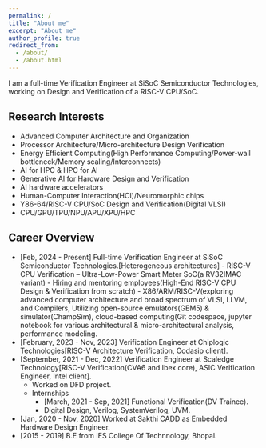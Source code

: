 ```yaml
---
permalink: /
title: "About me"
excerpt: "About me"
author_profile: true
redirect_from: 
  - /about/
  - /about.html
---
```


I am a full-time Verification Engineer at SiSoC Semiconductor Technologies, working on Design and Verification of a RISC-V CPU/SoC.

Research Interests
------------------
 - Advanced Computer Architecture and Organization
 - Processor Architecture/Micro-architecture Design Verification
 - Energy Efficient Computing(High Performance Computing/Power-wall bottleneck/Memory   scaling/Interconnects)
 - AI for HPC & HPC for AI
 - Generative AI for Hardware Design and Verification
 - AI hardware accelerators
 - Human-Computer Interaction(HCI)/Neuromorphic chips
 - Y86-64/RISC-V CPU/SoC Design and Verification(Digital VLSI)
 - CPU/GPU/TPU/NPU/APU/XPU/HPC

Career Overview
---------------
 - [Feb, 2024 - Present] Full-time Verification Engineer at SiSoC Semiconductor Technologies.[Heterogeneous architectures]
         - RISC-V CPU Verification – Ultra-Low-Power Smart Meter SoC(a RV32IMAC variant)
         - Hiring and mentoring employees(High-End RISC-V CPU Design & Verification from scratch)
         - X86/ARM/RISC-V(exploring advanced computer architecture and broad spectrum of VLSI, LLVM, and Compilers, Utilizing open-source emulators(GEM5) & simulator(ChampSim), cloud-based computing(Git codespace, jupyter notebook for various architectural & micro-architectural analysis, performance modeling.
 - [February, 2023 - Nov, 2023] Verification Engineer at Chiplogic Technologies[RISC-V Architecture Verification, Codasip client].
 -  [September, 2021 - Dec, 2022] Verification Engineer at Scaledge Technology[RISC-V Verification(CVA6 and Ibex core), ASIC Verification Engineer, Intel client].
      - Worked on DFD project.
      - Internships
         - [March, 2021 - Sep, 2021] Functional Verification(DV Trainee).
         - Digital Design, Verilog, SystemVerilog, UVM.
 - [Jan, 2020 - Nov, 2020] Worked at Sakthi CADD as Embedded Hardware Design Engineer.
 - [2015 - 2019] B.E from IES College Of Technnology, Bhopal.
